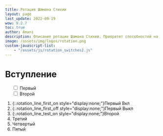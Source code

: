 ```yaml
---
title: Ротация Шамана Стихии
layout: page
last_update: 2022-09-19
wow: 9.2.7
toc: true
author: Amani
description: Описание ротации Шамана Стихии. Приоритет способностей на этой странице динамически меняется в зависимости от того, какие выбраны таланты, легендарный предмет и ковенант.
image: /assets/img/logos/rotation.png
custom-javascript-list:
    - "/assets/js/rotation_switches2.js"
---
```


# Вступление

<ul class="rotation_switches" style="list-style-type: none;">

  <li id="rotation_switch_first" class="rotation_switch"><input type="checkbox"> Первый</li>
  <li id="rotation_switch_test" class="rotation_switch"><input type="checkbox"> Второй</li>

</ul>



1. {:.rotation_line_first_on style="display:none;"}Первый Вкл
2. {:.rotation_line_first_off style="display:none;"}Первый Выкл
4. {:.rotation_line_test_on style="display:none;"}Второй
5. Третий
6. Четвертый
7. Пятый
